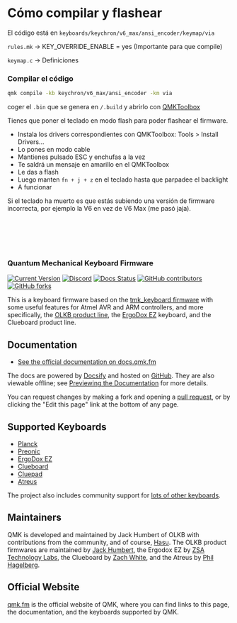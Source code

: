 # Cómo compilar y flashear

El código está en `keyboards/keychron/v6_max/ansi_encoder/keymap/via`

`rules.mk` -> KEY_OVERRIDE_ENABLE = yes (Importante para que compile)

`keymap.c` -> Definiciones



### Compilar el código
```bash
qmk compile -kb keychron/v6_max/ansi_encoder -km via
```

coger el `.bin` que se genera en `/.build` y abrirlo con [QMKToolbox](https://github.com/qmk/qmk_toolbox)

Tienes que poner el teclado en modo flash para poder flashear el firmware.

- Instala los drivers correspondientes con QMKToolbox: Tools > Install Drivers...
- Lo pones en modo cable
- Mantienes pulsado ESC y enchufas a la vez
- Te saldrá un mensaje en amarillo en el QMKToolbox
- Le das a flash
- Luego manten `fn + j + z` en el teclado hasta que parpadee el backlight
- A funcionar


Si el teclado ha muerto es que estás subiendo una versión de firmware incorrecta, por ejemplo la V6 en vez de V6 Max (me pasó jaja).

<br>
<br>
<br>
<br>

###  Quantum Mechanical Keyboard Firmware

[![Current Version](https://img.shields.io/github/tag/qmk/qmk_firmware.svg)](https://github.com/qmk/qmk_firmware/tags)
[![Discord](https://img.shields.io/discord/440868230475677696.svg)](https://discord.gg/Uq7gcHh)
[![Docs Status](https://img.shields.io/badge/docs-ready-orange.svg)](https://docs.qmk.fm)
[![GitHub contributors](https://img.shields.io/github/contributors/qmk/qmk_firmware.svg)](https://github.com/qmk/qmk_firmware/pulse/monthly)
[![GitHub forks](https://img.shields.io/github/forks/qmk/qmk_firmware.svg?style=social&label=Fork)](https://github.com/qmk/qmk_firmware/)

This is a keyboard firmware based on the [tmk\_keyboard firmware](https://github.com/tmk/tmk_keyboard) with some useful features for Atmel AVR and ARM controllers, and more specifically, the [OLKB product line](https://olkb.com), the [ErgoDox EZ](https://ergodox-ez.com) keyboard, and the Clueboard product line.

## Documentation

* [See the official documentation on docs.qmk.fm](https://docs.qmk.fm)

The docs are powered by [Docsify](https://docsify.js.org/) and hosted on [GitHub](/docs/). They are also viewable offline; see [Previewing the Documentation](https://docs.qmk.fm/#/contributing?id=previewing-the-documentation) for more details.

You can request changes by making a fork and opening a [pull request](https://github.com/qmk/qmk_firmware/pulls), or by clicking the "Edit this page" link at the bottom of any page.

## Supported Keyboards

* [Planck](/keyboards/planck/)
* [Preonic](/keyboards/preonic/)
* [ErgoDox EZ](/keyboards/ergodox_ez/)
* [Clueboard](/keyboards/clueboard/)
* [Cluepad](/keyboards/clueboard/17/)
* [Atreus](/keyboards/atreus/)

The project also includes community support for [lots of other keyboards](/keyboards/).

## Maintainers

QMK is developed and maintained by Jack Humbert of OLKB with contributions from the community, and of course, [Hasu](https://github.com/tmk). The OLKB product firmwares are maintained by [Jack Humbert](https://github.com/jackhumbert), the Ergodox EZ by [ZSA Technology Labs](https://github.com/zsa), the Clueboard by [Zach White](https://github.com/skullydazed), and the Atreus by [Phil Hagelberg](https://github.com/technomancy).

## Official Website

[qmk.fm](https://qmk.fm) is the official website of QMK, where you can find links to this page, the documentation, and the keyboards supported by QMK.
